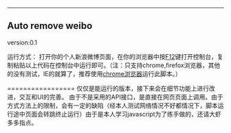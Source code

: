 -----------------
Auto remove weibo
-----------------
version:0.1

运行方式：
  打开你的个人新浪微博页面，在你的浏览器中按[F12]()键打开控制台，复制粘贴以上代码在控制台中运行即可。（注：只支持chrome,firefox浏览器，其他的没有测试，IE的就算了，推荐使用[chrome浏览器]()运行此脚本。）

=================
仅仅是能运行的版本，接下来会在细节功能上进行改进，交互和UI的完善。
由于不是采用的API接口，是直接在网页页面上调用。由于方式方法上的限制，会有一定的缺陷（经本人测试网络情况不好都情况下，脚本运行途中页面会转跳终止运行）由于是本人学习javascript为了练手做的，还请大虾多多指点。

